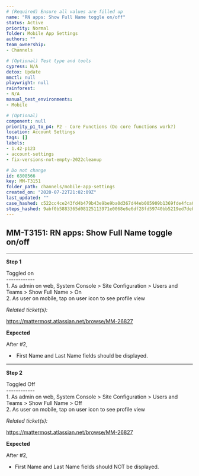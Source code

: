 ```yaml
---
# (Required) Ensure all values are filled up
name: "RN apps: Show Full Name toggle on/off"
status: Active
priority: Normal
folder: Mobile App Settings
authors: ""
team_ownership: 
- Channels

# (Optional) Test type and tools
cypress: N/A
detox: Update
mmctl: null
playwright: null
rainforest: 
- N/A
manual_test_environments: 
- Mobile

# (Optional)
component: null
priority_p1_to_p4: P2 - Core Functions (Do core functions work?)
location: Account Settings
tags: []
labels: 
- 1.42-p123
- account-settings
- fix-versions-not-empty-2022cleanup

# Do not change
id: 6308566
key: MM-T3151
folder_path: channels/mobile-app-settings
created_on: "2020-07-22T21:02:09Z"
last_updated: ""
case_hashed: c522cc4ce243fd4b479b43e9be9ba0d367d44eb005909b1369fde4fca05a82de759024c069aac2e1a73abc859fe401e0
steps_hashed: 9abf0b5883365d08125113971e0068e6e6df28fd59740bb5219ed7deb3f2c5fc241003df4b6f9050eb28d32b95c13c41
---
```


## MM-T3151: RN apps: Show Full Name toggle on/off

---

**Step 1**

Toggled on\
\------------\
1\. As admin on web, System Console > Site Configuration > Users and Teams > Show Full Name > On\
2\. As user on mobile, tap on user icon to see profile view

_Related ticket(s):_

[](https://mattermost.atlassian.net/browse/MM-26827) <https://mattermost.atlassian.net/browse/MM-26827>

**Expected**

After #2,

-  First Name and Last Name fields should be displayed.

---

**Step 2**

Toggled Off\
\------------\
1\. As admin on web, System Console > Site Configuration > Users and Teams > Show Full Name > Off\
2\. As user on mobile, tap on user icon to see profile view

_Related ticket(s):_

[](https://mattermost.atlassian.net/browse/MM-26827) <https://mattermost.atlassian.net/browse/MM-26827>

**Expected**

After #2,

- First Name and Last Name fields should NOT be displayed.
